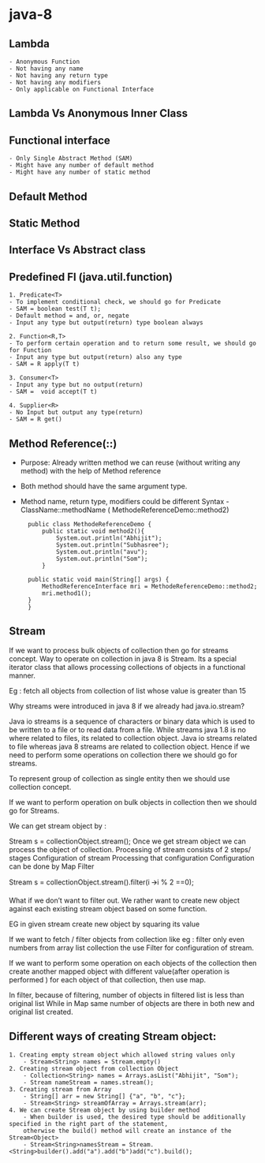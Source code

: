 # java-8

Lambda
------------------------------------------

	- Anonymous Function
	- Not having any name
	- Not having any return type
	- Not having any modifiers
	- Only applicable on Functional Interface 
 
Lambda Vs Anonymous Inner Class
------------------------------------------


Functional interface
------------------------------------------
	- Only Single Abstract Method (SAM)
	- Might have any number of default method
	- Might have any number of static method

Default Method
------------------------------------------


Static Method
------------------------------------------


Interface Vs Abstract class
------------------------------------------


Predefined FI (java.util.function)
------------------------------------------


	1. Predicate<T>
	- To implement conditional check, we should go for Predicate
	- SAM = boolean test(T t);
	- Default method = and, or, negate
	- Input any type but output(return) type boolean always
	
	2. Function<R,T>
	- To perform certain operation and to return some result, we should go for Function 
	- Input any type but output(return) also any type
	- SAM = R apply(T t)
	
	3. Consumer<T>
	- Input any type but no output(return)
	- SAM =  void accept(T t)
	
	4. Supplier<R>
	- No Input but output any type(return)
	- SAM = R get()

 
Method Reference(::)
------------------------------------------

- Purpose: Already written method we can reuse (without writing any method) with the help of Method reference
- Both method should have the same argument type.
- Method name, return type, modifiers could be different
 Syntax - ClassName::methodName ( MethodeReferenceDemo::method2)
	
		public class MethodeReferenceDemo {
		    public static void method2(){
		        System.out.println("Abhijit");
		        System.out.println("Subhasree");
		        System.out.println("avu");
		        System.out.println("Som");
		    }
	    
	    public static void main(String[] args) {
	        MethodReferenceInterface mri = MethodeReferenceDemo::method2;
	        mri.method1();
	    }
		}


Stream
------------------------------------------

If we want to process bulk objects of collection then go for streams concept.
Way to operate on collection in java 8 is Stream.
Its a special iterator class that allows processing collections of objects in a functional manner.
 
Eg : fetch all objects from collection of list whose value is greater than 15
 
Why streams were introduced in java 8 if we already had java.io.stream?
 
Java io streams is a sequence of characters or binary data which is used to be written to a file or to read data from a file.
While streams java 1.8 is no where related to files, its related to collection object.
Java io streams related to file whereas java 8 streams are related to collection object.
Hence if we need to perform some operations on collection there we should go for streams.
 
To represent group of collection as single entity then we should use collection concept.
 
If we want to perform operation on bulk objects in collection then we should go for Streams.
 
We can get stream object by :
 
Stream s = collectionObject.stream();
Once we get stream object we can process the object of collection.
Processing of stream consists of 2 steps/ stages
Configuration of stream
Processing that configuration
Configuration can be done by 
Map 
Filter
 
Stream s = collectionObject.stream().filter(i 🡪i % 2 ==0);
 
What if we don’t want to filter out.
We rather want to create new object against each existing stream object based on some function.
 
EG in given stream create new object by squaring  its value
 
If we want to fetch / filter objects from collection like eg : filter only even numbers from array list collection the use Filter for configuration of stream.
 
 If we want to perform some operation on each objects of the collection then create another mapped object with different value(after operation is performed ) for each object of that collection, then use map.
 
In filter, because of filtering, number of objects in filtered list is less than original list While in Map  same number of objects are there in both new and original list created.


Different ways of creating Stream object:
------------------------------------------
	1. Creating empty stream object which allowed string values only
		- Stream<String> names = Stream.empty()
	2. Creating stream object from collection Object
		- Collection<String> names = Arrays.asList("Abhijit", "Som");
		- Stream nameStream = names.stream();
	3. Creating stream from Array
		- String[] arr = new String[] {"a", "b", "c"};
		- Stream<String> streamOfArray = Arrays.stream(arr);
	4. We can create Stream object by using builder method
		- When builder is used, the desired type should be additionally specified in the right part of the statement, 
		otherwise the build() method will create an instance of the Stream<Object>
		- Stream<String>namesStream = Stream.<String>builder().add("a").add("b")add("c").build();

